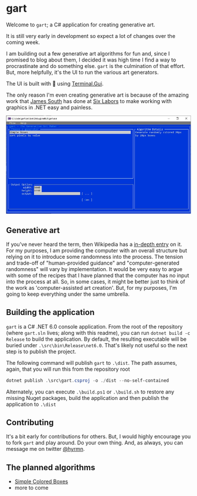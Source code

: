 ﻿# gart

Welcome to `gart`; a C# application for creating generative art.

It is still very early in development so expect a lot of changes over the coming week.

I am building out a few generative art algorithms for fun and, since I promised to blog about them, I decided it was high time I find a way to procrastinate and do something else. `gart` is the culmination of that effort. But, more helpfully, it's the UI to run the various art generators.

The UI is built with 💖 using [Terminal.Gui](https://github.com/migueldeicaza/gui.cs). 

The only reason I'm even creating generative art is because of the amazing work that [James South](https://twitter.com/James_M_South) has done at [Six Labors](https://sixlabors.com/) to make working with graphics in .NET easy and painless.

![Early screenshot of the UI](betascreenshot.jpg)

## Generative art

If you've never heard the term, then Wikipedia has a [in-depth entry](https://en.wikipedia.org/wiki/Generative_art) on it. For my purposes, I am providing the computer with an overall structure but relying on it to introduce some randomness into the process. The tension and trade-off of "human-provided guidance" and "computer-generated randomness" will vary by implementation. It would be very easy to argue with some of the recipes that I have planned that the computer has no input into the process at all. So, in some cases, it might be better just to think of the work as 'computer-assisted art creation'. But, for my purposes, I'm going to keep everything under the same umbrella.

## Building the application

`gart` is a C# .NET 6.0 console application. From the root of the repository (where `gart.sln` lives; along with this readme), you can run `dotnet build -c Release` to build the application. By default, the resulting executable will be buried under `.\src\bin\Release\net6.0`. That's likely not useful so the next step is to publish the project. 

The following command will publish `gart` to `.\dist`. The path assumes, again, that you will run this from the repository root

```powershell
dotnet publish .\src\gart.csproj -o ./dist --no-self-contained
```

Alternately, you can execute `.\build.ps1` or `.\build.sh` to restore any missing Nuget packages, build the application and then publish the application to `.\dist`

## Contributing

It's a bit early for contributions for others. But, I would highly encourage you to fork `gart` and play around. Do your own thing. And, as always, you can message me on twitter [@hyrmn](https://twitter.com/hyrmn).

## The planned algorithms

- [Simple Colored Boxes](https://hyr.mn/lets-make-art-pt1)
- more to come